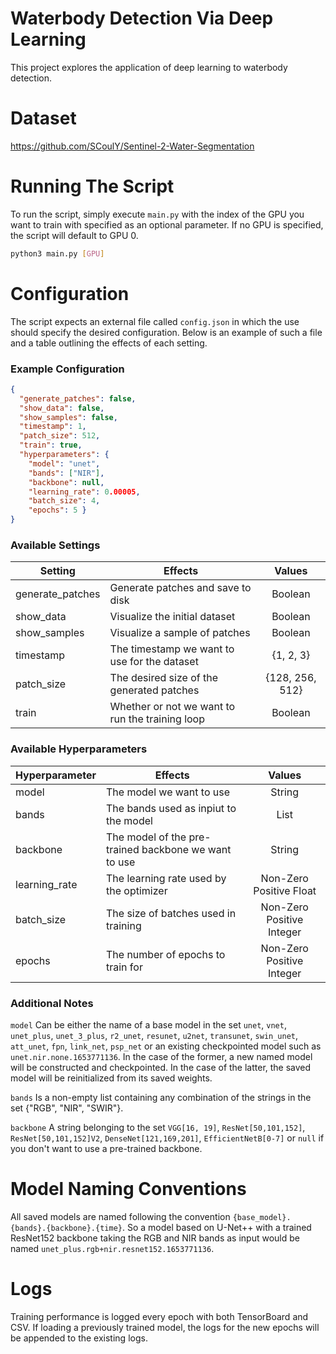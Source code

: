 # Waterbody Detection Via Deep Learning

This project explores the application of deep learning to waterbody detection.

# Dataset
https://github.com/SCoulY/Sentinel-2-Water-Segmentation

# Running The Script
To run the script, simply execute `main.py` with the index of the GPU you want to train with specified as an optional parameter. If no GPU is specified, the script will default to GPU 0.
```bash
python3 main.py [GPU]
```

# Configuration
The script expects an external file called `config.json` in which the use should specify the desired configuration. Below is an example of such a file and a table outlining the effects of each setting.

### Example Configuration
```json
{
  "generate_patches": false,
  "show_data": false,
  "show_samples": false,
  "timestamp": 1,
  "patch_size": 512,
  "train": true,
  "hyperparameters": {
    "model": "unet",
    "bands": ["NIR"],
    "backbone": null,
    "learning_rate": 0.00005,
    "batch_size": 4,
    "epochs": 5 }
}
```

### Available Settings
| Setting          | Effects                                          |  Values         |
|------------------|--------------------------------------------------|:---------------:|
| generate_patches | Generate patches and save to disk                | Boolean         |
| show_data        | Visualize the initial dataset                    | Boolean         |
| show_samples     | Visualize a sample of patches                    | Boolean         |
| timestamp        | The timestamp we want to use for the dataset     | {1, 2, 3}       |
| patch_size       | The desired size of the generated patches        | {128, 256, 512} |
| train            | Whether or not we want to run the training loop  | Boolean         |

### Available Hyperparameters
| Hyperparameter   | Effects                                               |  Values                                         |
|------------------|-------------------------------------------------------|:-----------------------------------------------:|
| model            | The model we want to use                              | String                                          |
| bands            | The bands used as inpiut to the model                 | List<String>                                    |
| backbone         | The model of the pre-trained backbone we want to use  | String                                          |
| learning_rate    | The learning rate used by the optimizer               | Non-Zero Positive Float                         |
| batch_size       | The size of batches used in training                  | Non-Zero Positive Integer                       |
| epochs           | The number of epochs to train for                     | Non-Zero Positive Integer                       |

### Additional Notes
`model` Can be either the name of a base model in the set `unet`, `vnet`, `unet_plus`, `unet_3_plus`, `r2_unet`, `resunet`, `u2net`, `transunet`, `swin_unet`, `att_unet`, `fpn`, `link_net`, `psp_net` or an existing checkpointed model such as `unet.nir.none.1653771136`. In the case of the former, a new named model will be constructed and checkpointed. In the case of the latter, the saved model will be reinitialized from its saved weights.  

`bands` Is a non-empty list containing any combination of the strings in the set {"RGB", "NIR", "SWIR"}.  

`backbone` A string belonging to the set `VGG[16, 19]`, `ResNet[50,101,152]`, `ResNet[50,101,152]V2`, `DenseNet[121,169,201]`, `EfficientNetB[0-7]` or `null` if you don't want to use a pre-trained backbone.  


# Model Naming Conventions
All saved models are named following the convention `{base_model}.{bands}.{backbone}.{time}`. So a model based on U-Net++ with a trained ResNet152 backbone taking the RGB and NIR bands as input would be named `unet_plus.rgb+nir.resnet152.1653771136`.  

# Logs
Training performance is logged every epoch with both TensorBoard and CSV. If loading a previously trained model, the logs for the new epochs will be appended to the existing logs.  
  
